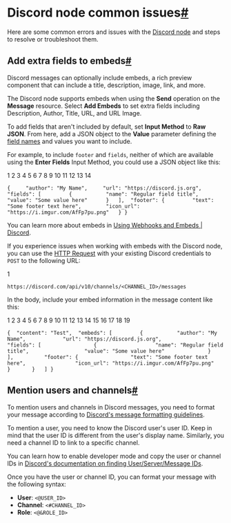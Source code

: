[](https://github.com/n8n-io/n8n-docs/edit/main/docs/integrations/builtin/app-nodes/n8n-nodes-base.discord/common-issues.md "Edit this page")

# Discord node common issues[#](#discord-node-common-issues "Permanent link")

Here are some common errors and issues with the [Discord node](../) and steps to resolve or troubleshoot them.

## Add extra fields to embeds[#](#add-extra-fields-to-embeds "Permanent link")

Discord messages can optionally include embeds, a rich preview component that can include a title, description, image, link, and more.

The Discord node supports embeds when using the **Send** operation on the **Message** resource. Select **Add Embeds** to set extra fields including Description, Author, Title, URL, and URL Image.

To add fields that aren't included by default, set **Input Method** to **Raw JSON**. From here, add a JSON object to the **Value** parameter defining the [field names](https://discord.com/developers/docs/resources/message#embed-object) and values you want to include.

For example, to include `footer` and `fields`, neither of which are available using the **Enter Fields** Input Method, you could use a JSON object like this:

 1
 2
 3
 4
 5
 6
 7
 8
 9
10
11
12
13
14

`{     "author": "My Name", 	"url": "https://discord.js.org", 	"fields": [ 		{ 			"name": "Regular field title", 			"value": "Some value here" 		} 	], 	"footer": { 		"text": "Some footer text here", 		"icon_url": "https://i.imgur.com/AfFp7pu.png" 	} }`

You can learn more about embeds in [Using Webhooks and Embeds | Discord](https://discord.com/safety/using-webhooks-and-embeds).

If you experience issues when working with embeds with the Discord node, you can use the [HTTP Request](../../../core-nodes/n8n-nodes-base.httprequest/) with your existing Discord credentials to `POST` to the following URL:

1

`https://discord.com/api/v10/channels/<CHANNEL_ID>/messages`

In the body, include your embed information in the message content like this:

 1
 2
 3
 4
 5
 6
 7
 8
 9
10
11
12
13
14
15
16
17
18
19

`{ 	"content": "Test", 	"embeds": [ 		{ 			"author": "My Name", 			"url": "https://discord.js.org", 			"fields": [ 				{ 					"name": "Regular field title", 					"value": "Some value here" 				} 			], 			"footer": { 				"text": "Some footer text here", 				"icon_url": "https://i.imgur.com/AfFp7pu.png" 			} 		} 	] }`

## Mention users and channels[#](#mention-users-and-channels "Permanent link")

To mention users and channels in Discord messages, you need to format your message according to [Discord's message formatting guidelines](https://discord.com/developers/docs/reference#message-formatting).

To mention a user, you need to know the Discord user's user ID. Keep in mind that the user ID is different from the user's display name. Similarly, you need a channel ID to link to a specific channel.

You can learn how to enable developer mode and copy the user or channel IDs in [Discord's documentation on finding User/Server/Message IDs](https://support.discord.com/hc/en-us/articles/206346498-Where-can-I-find-my-User-Server-Message-ID).

Once you have the user or channel ID, you can format your message with the following syntax:

*   **User**: `<@USER_ID>`
*   **Channel**: `<#CHANNEL_ID>`
*   **Role**: `<@&ROLE_ID>`